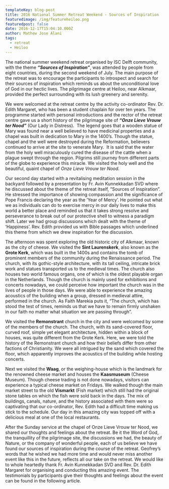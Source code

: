 ```yaml
---
templateKey: blog-post
title: 2016 National Summer Retreat Weekend - Sources of Inspiration
featuredimage: /img/featureheiloo.png
featuredpost: false
date: 2016-12-17T15:04:10.000Z
author: Mathew Jose Alani
tags:
  - retreat
  - Heiloo
---
```

The national summer weekend retreat organised by ISC Delft community, with the theme **_“Sources of Inspiration”_**, was attended by people from eight countries, during the second weekend of July. The main purpose of the retreat was to encourage the participants to introspect and search for their sources of inspiration which reminds us about the unconditional love of God in our hectic lives. The pilgrimage centre at Heiloo, near Alkmaar, provided the perfect surrounding with its lush greenery and serenity.<!--more-->

We were welcomed at the retreat centre by the activity co-ordinator Rev. Dr. Edith Margaret, who has been a student chaplain for over ten years. The programme started with personal introductions and the rector of the retreat centre gave us a short history of the pilgrimage site of **_“Onze Lieve Vrouw ter Nood”_** (Our Lady in Distress).  The legend goes that a wooden statue of Mary was found near a well believed to have medicinal properties and a chapel was built in dedication to Mary in the 1400’s. Though the statue, chapel and the well were destroyed during the Reformation, believers continued to arrive at the site to venerate Mary.  It is said that the water from the holy well miraculously cured the disease of the cattle when a plague swept through the region. Pilgrims still journey from different parts of the globe to experience this miracle. We visited the holy well and the beautiful, quaint chapel of _Onze Lieve Vrouw ter Nood._ 

Our second day started with a revitalising meditation session in the backyard followed by a presentation by Fr. Avin Kunnekkadan SVD where he discussed about the theme of the retreat itself, “Sources of Inspiration”. He stressed the importance of showing compassion and the significance of Pope Francis declaring the year as the ‘Year of Mercy’. He pointed out what we as individuals can do to exercise mercy in our daily lives to make this world a better place and reminded us that it takes strong resolve and perseverance to break out of our protective shell to witness a paradigm shift. Later we had group discussions which dealt with the theme of ‘Happiness’. Rev. Edith provided us with Bible passages which underlined this theme from which we drew inspiration for the discussion.

The afternoon was spent exploring the old historic city of Alkmaar, known as the city of cheese. We visited the **Sint Laurenskerk**, also known as the **Grote Kerk**, which was built in the 1400s and contains the tomb of prominent members of the community during the Renaissance period. The church, with its gothic-style architecture, with its tall ceiling, intricate brick work and statues transported us to the medieval times. The church also houses two world famous organs, one of which is the oldest playable organ in the Netherlands. Though the church is mainly used for exhibitions and concerts nowadays, we could perceive how important the church was in the lives of people in those days. We were able to experience the amazing acoustics of the building when a group, dressed in medieval attire, performed in the church. As Faith Marekia puts it, “The church, which has stood the test of times, reminds us that we have to remain firmly unshaken in our faith no matter what situation we are passing through”.

We visited the **Remonstrant** church in the city and were welcomed by some of the members of the church. The church, with its sand-covered floor, curved roof, simple yet elegant architecture, hidden within a block of houses, was quite different from the Grote Kerk. Here, we were told the history of the Remonstrant church and how their beliefs differ from other factions of Christianity. We were all intrigued by the sand which covered the floor, which apparently improves the acoustics of the building while hosting concerts.

Next we visited the **Waag**, or the weighing-house which is the landmark for the renowned cheese market and houses the **Kaasmuseum** (Cheese Museum). Though cheese trading is not done nowadays, visitors can experience a typical cheese market on Fridays. We walked though the main market street to the old **Vismarkt** (Fish market) which still had the original stone tables on which the fish were sold back in the days. The mix of buildings, canals, nature, and the history associated with them were so captivating that our co-ordinator, Rev. Edith had a difficult time making us stick to the schedule. Our day in this amazing city was topped off with a delicious meal at one of the local restaurants.

After the Sunday service at the chapel of Onze Lieve Vrouw ter Nood, we shared our thoughts and feelings about the retreat. Be it the Word of God, the tranquillity of the pilgrimage site, the discussions we had, the beauty of Nature, or the company of wonderful people, each of us believe we have found our sources of inspiration during the course of the retreat. Geofrey’s words that he wished we had more time and would never miss another event like this in the future, reflects all our take on the retreat. We would like to whole heartedly thank Fr. Avin Kunnekkadan SVD and Rev. Dr. Edith Margaret for organising and conducting this amazing event. The testimonials by participants give their thoughts and feelings about the event can be found in the following article.
